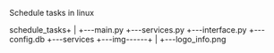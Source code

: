 Schedule tasks in linux

schedule_tasks+
     	      |
			  +---main.py
			  +---services.py
			  +---interface.py
			  +---config.db
			  +---services
			  +---img------+
					       |
        				   +---logo_info.png
